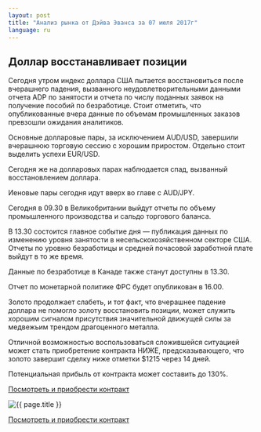 ```yaml
---
layout: post
title: "Анализ рынка от Дэйва Эванса за 07 июля 2017г"
language: ru
---
```

## Доллар восстанавливает позиции

Сегодня утром индекс доллара США пытается восстановиться после вчерашнего падения, вызванного неудовлетворительными данными отчета ADP по занятости и отчета по числу поданных заявок на получение пособий по безработице. Стоит отметить, что опубликованные вчера данные по объемам промышленных заказов превзошли ожидания аналитиков.

Основные долларовые пары, за исключением AUD/USD, завершили вчерашнюю торговую сессию с хорошим приростом. Отдельно стоит выделить успехи EUR/USD.

Сегодня же на долларовых парах наблюдается спад, вызванный восстановлением доллара.

Иеновые пары сегодня идут вверх во главе с AUD/JPY.

Сегодня в 09.30 в Великобритании выйдут отчеты по объему промышленного производства и сальдо торгового баланса.

В 13.30 состоится главное событие дня — публикация данных по изменению уровня занятости в несельскохозяйственном секторе США. Отчеты по уровню безработицы и средней почасовой заработной плате выйдут в то же время.

Данные по безработице в Канаде также станут доступны в 13.30.

Отчет по монетарной политике ФРС будет опубликован в 16.00.
 
Золото продолжает слабеть, и тот факт, что вчерашнее падение доллара не помогло золоту восстановить позиции, может служить хорошим сигналом присутствия значительной движущей силы за медвежьим трендом драгоценного металла.

Отличной возможностью воспользоваться сложившейся ситуацией может стать приобретение контракта НИЖЕ, предсказывающего, что золото завершит сделку ниже отметки $1215 через 14 дней. 

Потенциальная прибыль от контракта может составить до 130%.

<a href="http://record.binary.com/_bivVDfg8lHux76XffYA0JmNd7ZgqdRLk/1/?market=metals&duration_amount=14&duration_units=d&amount=10&amount_type=payout&expiry_type=duration&underlying=frxXAUUSD&formname=higherlower&barrier=1215&s=1&t=p57eg5tPwzaVUSIZnKLQvZ0co5lt24DG" target="_blank">Посмотреть и приобрести контракт</a>

<img src="{{ site.url }}/images/ru-07-july-17.png" alt="{{ page.title }}"  title="{{ page.title }}">

<a href="%LINK%%?https://www.binary.com/d/trade.cgi?market=metals&duration_amount=14&duration_units=d&amount=10&amount_type=payout&expiry_type=duration&underlying=frxXAUUSD&formname=higherlower&barrier=1215&s=1&t=p57eg5tPwzaVUSIZnKLQvZ0co5lt24DG" target="_blank">Посмотреть и приобрести контракт</a>